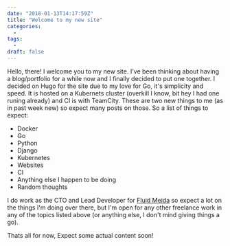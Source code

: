```yaml
---
date: "2018-01-13T14:17:59Z"
title: "Welcome to my new site"
categories:
  -
tags:
  -
draft: false
---
```


Hello, there! I welcome you to my new site. I've been thinking about having a blog/portfolio for a while now and I finally decided to put one together. I decided on Hugo for the site due to my love for Go, it's simplicity and speed. It is hosted on a Kubernets cluster (overkill I know, bit hey I had one runing already) and CI is with TeamCity. These are two new things to me (as in past week new) so expect many posts on those. So a list of things to expect:
- Docker
- Go
- Python
- Django
- Kubernetes
- Websites
- CI
- Anything else I happen to be doing
- Random thoughts


I do work as the CTO and Lead Developer for [Fluid Meida](https://fluidmedia.wales) so expect a lot on the things I'm doing over there, but I'm open for any other freelance work in any of the topics listed above (or anything else, I don't mind giving things a go).

Thats all for now,
Expect some actual content soon!